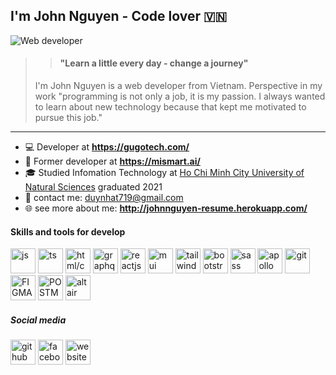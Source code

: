 ## I'm John Nguyen - Code lover 🇻🇳
![Web developer](https://i.pinimg.com/originals/f2/0e/2b/f20e2baf0fcb964c9e2dc030ab66d72c.jpg)

>> #### "Learn a little every day - change a journey"
> I'm John Nguyen is a  web developer from Vietnam. Perspective in my work "programming is not only a job, it is my passion. I always wanted to learn about new technology because that kept me motivated to pursue this job."

----

- :computer: Developer at **https://gugotech.com/**
- :office: Former developer at **https://mismart.ai/**
- :mortar_board: Studied Infomation Technology at [Ho Chi Minh City University of Natural Sciences](https://en.wikipedia.org/wiki/Ho_Chi_Minh_City_University_of_Science) graduated 2021
- :fax: contact me: duynhat719@gmail.com
- :globe_with_meridians: see more about me: **http://johnnguyen-resume.herokuapp.com/**


#### Skills and tools for develop
<p align="left">
 <img src='https://upload.wikimedia.org/wikipedia/commons/6/6a/JavaScript-logo.png' alt='js' height='40'>
 <img src='https://upload.wikimedia.org/wikipedia/commons/thumb/4/4c/Typescript_logo_2020.svg/1024px-Typescript_logo_2020.svg.png' alt='ts' height='40'>
 <img src='https://i0.wp.com/byfeel.info/wp-content/uploads/2015/02/css-html2-e1517475681211.png?fit=400%2C259&ssl=1' alt='html/css' height='40'>
 <img src='https://upload.wikimedia.org/wikipedia/commons/thumb/1/17/GraphQL_Logo.svg/1024px-GraphQL_Logo.svg.png' alt='graphql' height='40'>

 <img src='https://upload.wikimedia.org/wikipedia/commons/thumb/a/a7/React-icon.svg/2300px-React-icon.svg.png' alt='reactjs' height='40'>
 <img src='https://seeklogo.com/images/M/material-ui-logo-5BDCB9BA8F-seeklogo.com.png' alt='mui' height='40'>
 <img src='https://upload.wikimedia.org/wikipedia/commons/thumb/d/d5/Tailwind_CSS_Logo.svg/1200px-Tailwind_CSS_Logo.svg.png' alt='tailwind' height='40'>
 <img src='https://cdn-icons-png.flaticon.com/512/5968/5968672.png' alt='bootstrap' height='40'>
 <img src='https://sass-lang.com/assets/img/logos/logo-b6e1ef6e.svg' alt='sass' height='40'>
 <img src='https://www.npmjs.com/npm-avatar/eyJhbGciOiJIUzI1NiIsInR5cCI6IkpXVCJ9.eyJhdmF0YXJVUkwiOiJodHRwczovL3MuZ3JhdmF0YXIuY29tL2F2YXRhci8wOWE1NmNkNDlhNmM2YjM3OWIyN2NkMjg5YjY2ZjcwZT9zaXplPTQ5NiZkZWZhdWx0PXJldHJvIn0.27pPabBKU3mugpyRKVj0AArg3Ys0vO0jHx5TfbAc214' alt='apollo' height='40'>

 <img src='https://git-scm.com/images/logos/downloads/Git-Icon-1788C.png' alt='git' height='40'>
 <img src='https://cdn-icons-png.flaticon.com/512/5968/5968705.png' alt='FIGMA' height='40'>
 <img src='https://uxwing.com/wp-content/themes/uxwing/download/brands-and-social-media/postman-icon.png' alt='POSTMAN' height='40'>
 <img src='https://dashboard.snapcraft.io/site_media/appmedia/2018/08/logo_G5GFyoN.png' alt='altair' height='40'>
</p>

##### Social media
[<img src='https://cdn.jsdelivr.net/npm/simple-icons@3.0.1/icons/github.svg' alt='github' height='40'>](https://github.com/duynhat369)
[<img src='https://cdn.jsdelivr.net/npm/simple-icons@3.0.1/icons/facebook.svg' alt='facebook' height='40'>](https://www.facebook.com/DuyNhat.Developer/) [<img src='https://cdn.jsdelivr.net/npm/simple-icons@3.0.1/icons/icloud.svg' alt='website' height='40'>](http://johnnguyen-resume.herokuapp.com/)  


 
